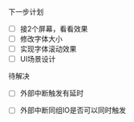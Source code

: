 下一步计划

- [ ] 接2个屏幕，看看效果
- [ ] 修改字体大小
- [ ] 实现字体滚动效果
- [ ] UI场景设计

待解决

- [ ] 外部中断触发有延时
- [ ] 外部中断同组IO是否可以同时触发

